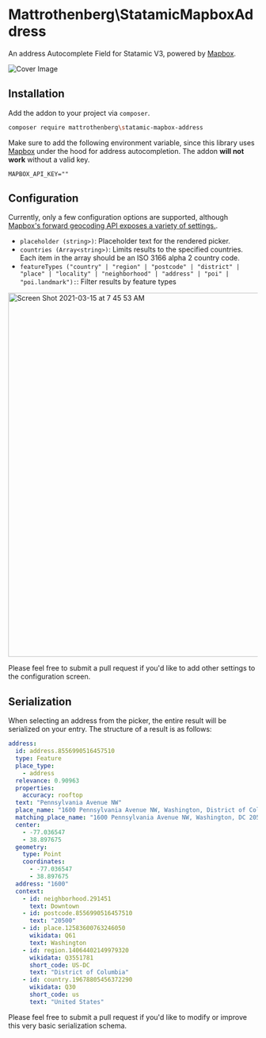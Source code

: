 # Mattrothenberg\StatamicMapboxAddress

An address Autocomplete Field for Statamic V3, powered by [Mapbox](https://docs.mapbox.com/api/search/geocoding/).

![Cover Image](https://user-images.githubusercontent.com/5148596/111149875-cea35800-8563-11eb-9f3c-b4e4aafaf1ca.png)

## Installation

Add the addon to your project via `composer`.

```bash
composer require mattrothenberg\statamic-mapbox-address
```

Make sure to add the following environment variable, since this library uses [Mapbox](https://docs.mapbox.com/api/search/geocoding/) under the hood for address autocompletion. The addon **will not work** without a valid key.

```
MAPBOX_API_KEY=""
```

## Configuration

Currently, only a few configuration options are supported, although [Mapbox's forward geocoding API exposes a variety of settings.](https://github.com/mapbox/mapbox-sdk-js/blob/main/docs/services.md#forwardgeocode).

- `placeholder (string>)`: Placeholder text for the rendered picker.
- `countries (Array<string>)`:  Limits results to the specified countries. Each item in the array should be an ISO 3166 alpha 2 country code.
- `featureTypes ("country" | "region" | "postcode" | "district" | "place" | "locality" | "neighborhood" | "address" | "poi" | "poi.landmark"):`: Filter results by feature types

<img width="734" alt="Screen Shot 2021-03-15 at 7 45 53 AM" src="https://user-images.githubusercontent.com/5148596/111150336-5a1ce900-8564-11eb-8142-526809222a96.png">

Please feel free to submit a pull request if you'd like to add other settings to the configuration screen.

## Serialization

When selecting an address from the picker, the entire result will be serialized on your entry. The structure of a result is as follows:

```yaml
address:
  id: address.8556990516457510
  type: Feature
  place_type:
    - address
  relevance: 0.90963
  properties:
    accuracy: rooftop
  text: "Pennsylvania Avenue NW"
  place_name: "1600 Pennsylvania Avenue NW, Washington, District of Columbia 20500, United States"
  matching_place_name: "1600 Pennsylvania Avenue NW, Washington, DC 20500, United States"
  center:
    - -77.036547
    - 38.897675
  geometry:
    type: Point
    coordinates:
      - -77.036547
      - 38.897675
  address: "1600"
  context:
    - id: neighborhood.291451
      text: Downtown
    - id: postcode.8556990516457510
      text: "20500"
    - id: place.12583600763246050
      wikidata: Q61
      text: Washington
    - id: region.14064402149979320
      wikidata: Q3551781
      short_code: US-DC
      text: "District of Columbia"
    - id: country.19678805456372290
      wikidata: Q30
      short_code: us
      text: "United States"

```

Please feel free to submit a pull request if you'd like to modify or improve this very basic serialization schema.
